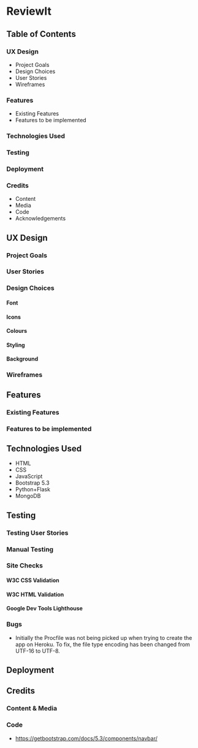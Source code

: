 # ReviewIt

## Table of Contents

### UX Design
* Project Goals
* Design Choices
* User Stories
* Wireframes

### Features
* Existing Features
* Features to be implemented
### Technologies Used
### Testing
### Deployment
### Credits
* Content
* Media
* Code
* Acknowledgements


## UX Design

### Project Goals


### User Stories



### Design Choices

#### Font


#### Icons


#### Colours


#### Styling


#### Background



### Wireframes




## Features

### Existing Features



### Features to be implemented



## Technologies Used
* HTML
* CSS
* JavaScript
* Bootstrap 5.3
* Python+Flask
* MongoDB

## Testing
### Testing User Stories


### Manual Testing




### Site Checks
#### W3C CSS Validation

#### W3C HTML Validation


#### Google Dev Tools Lighthouse

    
### Bugs
* Initially the Procfile was not being picked up when trying to create the app on Heroku. To fix, the file type encoding has been changed from UTF-16 to UTF-8.


## Deployment


## Credits

### Content & Media

  
### Code
* https://getbootstrap.com/docs/5.3/components/navbar/
